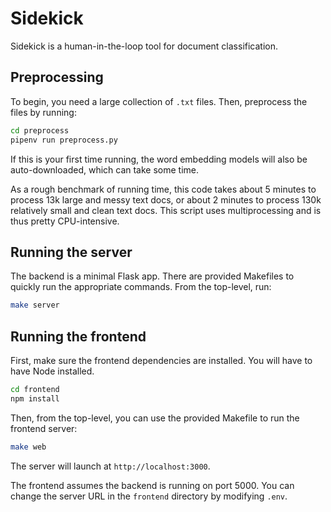 # Sidekick

Sidekick is a human-in-the-loop tool for document classification.

## Preprocessing

To begin, you need a large collection of `.txt` files. Then, preprocess the files by running:

```bash
cd preprocess
pipenv run preprocess.py
```

If this is your first time running, the word embedding models will also be auto-downloaded, which can take some time.

As a rough benchmark of running time, this code takes about 5 minutes to process 13k large and messy text docs, or about 2 minutes to process 130k relatively small and clean text docs. This script uses multiprocessing and is thus pretty CPU-intensive.

## Running the server

The backend is a minimal Flask app. There are provided Makefiles to quickly run the appropriate commands. From the top-level, run:

```bash
make server
```

## Running the frontend

First, make sure the frontend dependencies are installed. You will have to have Node installed.

```bash
cd frontend
npm install
```

Then, from the top-level, you can use the provided Makefile to run the frontend server:

```bash
make web
```

The server will launch at `http://localhost:3000`.

The frontend assumes the backend is running on port 5000. You can change the server URL in the `frontend` directory by modifying `.env`.

